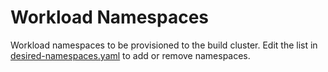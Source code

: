 # Workload Namespaces

Workload namespaces to be provisioned to the build cluster. Edit the list in [desired-namespaces.yaml](full/namespaces/desired-namespaces.yaml) to add or remove namespaces.